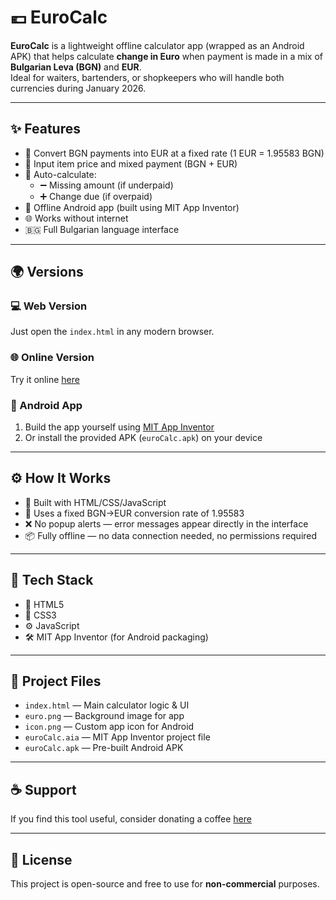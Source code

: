 # 💶 EuroCalc

**EuroCalc** is a lightweight offline calculator app (wrapped as an Android APK) that helps calculate **change in Euro** when payment is made in a mix of **Bulgarian Leva (BGN)** and **EUR**.  
Ideal for waiters, bartenders, or shopkeepers who will handle both currencies during January 2026.

---

## ✨ Features

- 💱 Convert BGN payments into EUR at a fixed rate (1 EUR = 1.95583 BGN)
- 🧾 Input item price and mixed payment (BGN + EUR)
- 🔄 Auto-calculate:
  - ➖ Missing amount (if underpaid)
  - ➕ Change due (if overpaid)
- 📱 Offline Android app (built using MIT App Inventor)
- 🌐 Works without internet
- 🇧🇬 Full Bulgarian language interface

---

## 🌍 Versions

### 💻 Web Version

Just open the `index.html` in any modern browser.

### 🌐 Online Version

Try it online [here](https://lapd87.github.io/euro-calc/)

### 📲 Android App

1. Build the app yourself using [MIT App Inventor](https://appinventor.mit.edu)
2. Or install the provided APK (`euroCalc.apk`) on your device

---

## ⚙️ How It Works

- 🔧 Built with HTML/CSS/JavaScript
- 🔁 Uses a fixed BGN→EUR conversion rate of 1.95583
- ❌ No popup alerts — error messages appear directly in the interface
- 📦 Fully offline — no data connection needed, no permissions required

---

## 🧱 Tech Stack

- 🧾 HTML5
- 🎨 CSS3
- ⚙️ JavaScript
- 🛠 MIT App Inventor (for Android packaging)

---

## 📂 Project Files

- `index.html` — Main calculator logic & UI
- `euro.png` — Background image for app
- `icon.png` — Custom app icon for Android
- `euroCalc.aia` — MIT App Inventor project file
- `euroCalc.apk` — Pre-built Android APK

---

## ☕ Support

If you find this tool useful, consider donating a coffee [here](https://tinyurl.com/avvx8d8u)

---

## 📄 License

This project is open-source and free to use for **non-commercial** purposes.

